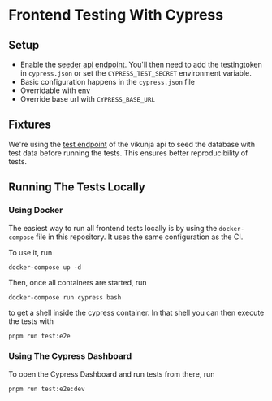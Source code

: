 # Frontend Testing With Cypress

## Setup

* Enable the [seeder api endpoint](https://vikunja.io/docs/config-options/#testingtoken). You'll then need to add the testingtoken in `cypress.json` or set the `CYPRESS_TEST_SECRET` environment variable.
* Basic configuration happens in the `cypress.json` file
* Overridable with [env](https://docs.cypress.io/guides/guides/environment-variables.html#Option-3-CYPRESS)
* Override base url with `CYPRESS_BASE_URL`

## Fixtures

We're using the [test endpoint](https://vikunja.io/docs/config-options/#testingtoken) of the vikunja api to
seed the database with test data before running the tests.
This ensures better reproducibility of tests.

## Running The Tests Locally

### Using Docker

The easiest way to run all frontend tests locally is by using the `docker-compose` file in this repository.
It uses the same configuration as the CI.

To use it, run

```shell
docker-compose up -d
```

Then, once all containers are started, run

```shell
docker-compose run cypress bash
```

to get a shell inside the cypress container.
In that shell you can then execute the tests with

```shell
pnpm run test:e2e
```

### Using The Cypress Dashboard

To open the Cypress Dashboard and run tests from there, run

```shell
pnpm run test:e2e:dev
```
